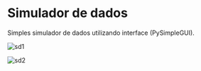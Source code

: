 # Simulador de dados
Simples simulador de dados utilizando interface (PySimpleGUI).

![sd1](https://user-images.githubusercontent.com/106453893/219822870-9e3128b1-13b9-4835-b61f-843bfd3ac180.png)

![sd2](https://user-images.githubusercontent.com/106453893/219822952-c213c599-e918-4db8-a028-69ac38ad897a.png)
